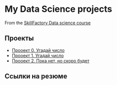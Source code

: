 # My Data Science projects

From the [SkillFactory Data science course](https://apps.skillfactory.ru/)

## Проекты

* [Прооект 0. Угадай число]()
* [Прооект 1. Угадай число]()
* [Прооект 2. Пока нет, но скоро будет]()

## Ссылки на резюме